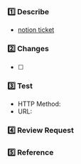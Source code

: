 ### 1️⃣ Describe

- [notion ticket]()
### 2️⃣ Changes
- [ ] 

### 3️⃣ Test
- HTTP Method:
- URL:

### 4️⃣ Review Request


### 5️⃣ Reference

